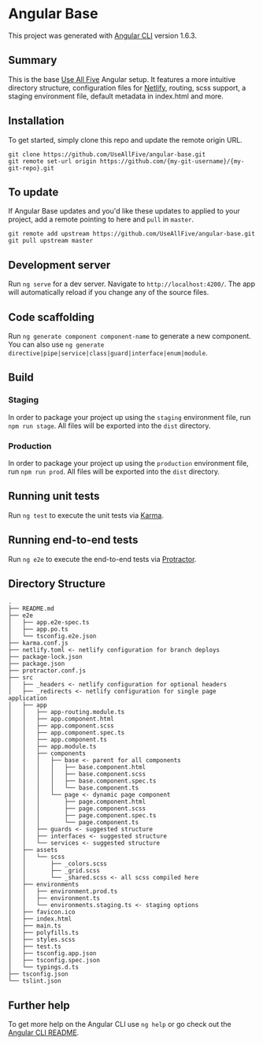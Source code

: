 # Angular Base

This project was generated with [Angular CLI](https://github.com/angular/angular-cli) version 1.6.3.

## Summary

This is the base [Use All Five](https://useallfive.com/) Angular setup. It features a more intuitive directory structure, configuration files for [Netlify](https://www.netlify.com/), routing, scss support, a staging environment file, default metadata in index.html and more. 

## Installation

To get started, simply clone this repo and update the remote origin URL.

```
git clone https://github.com/UseAllFive/angular-base.git
git remote set-url origin https://github.com/{my-git-username}/{my-git-repo}.git
```

## To update

If Angular Base updates and you'd like these updates to applied to your project, add a remote pointing to here and `pull` in `master`.

```
git remote add upstream https://github.com/UseAllFive/angular-base.git
git pull upstream master
```

## Development server

Run `ng serve` for a dev server. Navigate to `http://localhost:4200/`. The app will automatically reload if you change any of the source files.

## Code scaffolding

Run `ng generate component component-name` to generate a new component. You can also use `ng generate directive|pipe|service|class|guard|interface|enum|module`.

## Build
 
### Staging
In order to package your project up using the `staging` environment file, run `npm run stage`. All files will be exported into the `dist` directory.

### Production
In order to package your project up using the `production` environment file, run `npm run prod`. All files will be exported into the `dist` directory.

## Running unit tests

Run `ng test` to execute the unit tests via [Karma](https://karma-runner.github.io).

## Running end-to-end tests

Run `ng e2e` to execute the end-to-end tests via [Protractor](http://www.protractortest.org/).

## Directory Structure

```
.
├── README.md
├── e2e
│   ├── app.e2e-spec.ts
│   ├── app.po.ts
│   └── tsconfig.e2e.json
├── karma.conf.js
├── netlify.toml <- netlify configuration for branch deploys
├── package-lock.json
├── package.json
├── protractor.conf.js
├── src
│   ├── _headers <- netlify configuration for optional headers
│   ├── _redirects <- netlify configuration for single page application
│   ├── app
│   │   ├── app-routing.module.ts
│   │   ├── app.component.html
│   │   ├── app.component.scss
│   │   ├── app.component.spec.ts
│   │   ├── app.component.ts
│   │   ├── app.module.ts
│   │   ├── components
│   │   │   ├── base <- parent for all components
│   │   │   │   ├── base.component.html
│   │   │   │   ├── base.component.scss
│   │   │   │   ├── base.component.spec.ts
│   │   │   │   └── base.component.ts
│   │   │   └── page <- dynamic page component
│   │   │       ├── page.component.html
│   │   │       ├── page.component.scss
│   │   │       ├── page.component.spec.ts
│   │   │       └── page.component.ts
│   │   ├── guards <- suggested structure
│   │   ├── interfaces <- suggested structure
│   │   └── services <- suggested structure
│   ├── assets
│   │   └── scss
│   │       ├── _colors.scss
│   │       ├── _grid.scss
│   │       └── _shared.scss <- all scss compiled here
│   ├── environments
│   │   ├── environment.prod.ts
│   │   ├── environment.ts
│   │   └── environments.staging.ts <- staging options
│   ├── favicon.ico
│   ├── index.html
│   ├── main.ts
│   ├── polyfills.ts
│   ├── styles.scss
│   ├── test.ts
│   ├── tsconfig.app.json
│   ├── tsconfig.spec.json
│   └── typings.d.ts
├── tsconfig.json
└── tslint.json
```

## Further help

To get more help on the Angular CLI use `ng help` or go check out the [Angular CLI README](https://github.com/angular/angular-cli/blob/master/README.md).
